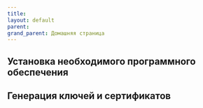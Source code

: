 ```yaml
---
title:
layout: default
parent:
grand_parent: Домашняя страница
---
```

## Установка необходимого программного обеспечения
## Генерация ключей и сертификатов
